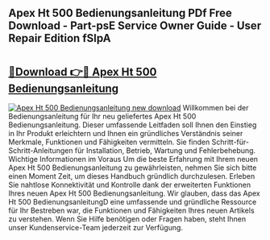 ## Apex Ht 500 Bedienungsanleitung PDf Free Download - Part-psE Service Owner Guide - User Repair Edition fSIpA

# <h2><a href="http://df5m61h.blite.top/?on=Apex+Ht+500+Bedienungsanleitung">🔗Download 👉🔴 Apex Ht 500 Bedienungsanleitung</a></h2>

[![Apex Ht 500 Bedienungsanleitung new download](https://i.imgur.com/lujVjoI.png)](http://df5m61h.blite.top/?on=Apex+Ht+500+Bedienungsanleitung)
Willkommen bei der Bedienungsanleitung für Ihr neu geliefertes Apex Ht 500 Bedienungsanleitung. Dieser umfassende Leitfaden soll Ihnen den Einstieg in Ihr Produkt erleichtern und Ihnen ein gründliches Verständnis seiner Merkmale, Funktionen und Fähigkeiten vermitteln. Sie finden Schritt-für-Schritt-Anleitungen für Installation, Betrieb, Wartung und Fehlerbehebung. Wichtige Informationen im Voraus Um die beste Erfahrung mit Ihrem neuen Apex Ht 500 Bedienungsanleitung zu gewährleisten, nehmen Sie sich bitte einen Moment Zeit, um dieses Handbuch gründlich durchzulesen. Erleben Sie nahtlose Konnektivität und Kontrolle dank der erweiterten Funktionen Ihres neuen Apex Ht 500 Bedienungsanleitung. Wir glauben, dass das Apex Ht 500 BedienungsanleitungD eine umfassende und gründliche Ressource für Ihr Bestreben war, die Funktionen und Fähigkeiten Ihres neuen Artikels zu verstehen. Wenn Sie Hilfe benötigen oder Fragen haben, steht Ihnen unser Kundenservice-Team jederzeit zur Verfügung.
